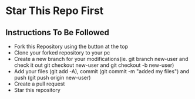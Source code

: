 <h1>Star This Repo First</h1>
<h2>Instructions To Be Followed</h2>
<ul>
<li>Fork this Repository using the button at the top</li>
<li>Clone your forked repository to your pc</li>
<li>Create a new branch for your modifications(ie. git branch new-user and check it out git checkout new-user and git checkout -b new-user)</li>
<li>Add your files (git add -A), commit (git commit -m "added my files") and push (git push origin new-user)</li>
<li>Create a pull request</li>
<li>Star this repository</li>
</ul>